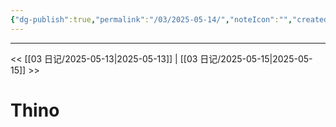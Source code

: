 ```yaml
---
{"dg-publish":true,"permalink":"/03/2025-05-14/","noteIcon":"","created":"2025-01-31T00:35","updated":"2025-07-01T13:38"}
---
```



---
<< [[03 日记/2025-05-13\|2025-05-13]]  |  [[03 日记/2025-05-15\|2025-05-15]]  >>

# Thino